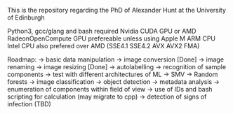 This is the repository regarding the PhD of Alexander Hunt at the University of Edinburgh

Python3, gcc/glang and bash required 
  Nvidia CUDA GPU or AMD RadeonOpenCompute GPU prefereable unless using Apple M ARM CPU
    Intel CPU also prefered over AMD (SSE4.1 SSE4.2 AVX AVX2 FMA)

Roadmap:
 -> basic data manipulation
	-> image conversion [Done]
	-> image renaming
	-> image resizing [Done]
	-> autolabelling 
 -> recognition of sample components
	-> test with different architectures of ML
		-> SMV
		-> Random forests
		-> image classification
		-> object detection 
		-> metadata analysis 
 -> enumeration of components within field of view
	-> use of IDs and bash scripting for calculation (may migrate to cpp)
 -> detection of signs of infection (TBD)

